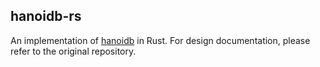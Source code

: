 ## hanoidb-rs

An implementation of [hanoidb](https://github.com/krestenkrab/hanoidb) in Rust. For design documentation, please refer to the original repository.
